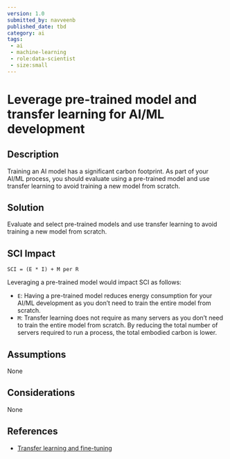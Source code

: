 ```yaml
---
version: 1.0
submitted_by: navveenb
published_date: tbd
category: ai
tags: 
 - ai
 - machine-learning
 - role:data-scientist
 - size:small
---
```


# Leverage pre-trained model and transfer learning for AI/ML development 

## Description
Training an AI model has a significant carbon footprint. As part of your AI/ML process, you should evaluate using a pre-trained model and use transfer learning to avoid training a new model from scratch. 


## Solution
Evaluate and select pre-trained models and use transfer learning to avoid training a new model from scratch. 

## SCI Impact
`SCI = (E * I) + M per R`

Leveraging a pre-trained model would impact SCI as follows:
- `E`: Having a pre-trained model reduces energy consumption for your AI/ML development as you don’t need to train the entire model from scratch.
- `M`: Transfer learning does not require as many servers as you don’t need to train the entire model from scratch. By reducing the total number of servers required to run a process, the total embodied carbon is lower.

## Assumptions
None 

## Considerations
None

## References
- [Transfer learning and fine-tuning](https://www.tensorflow.org/tutorials/images/transfer_learning)
